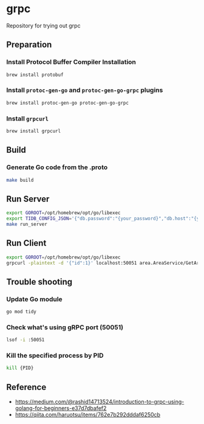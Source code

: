 # grpc
Repository for trying out grpc

## Preparation
### Install Protocol Buffer Compiler Installation
```sh
brew install protobuf
```

### Install `protoc-gen-go` and `protoc-gen-go-grpc` plugins
```sh
brew install protoc-gen-go protoc-gen-go-grpc
```

### Install `grpcurl`
```sh
brew install grpcurl
```

## Build
### Generate Go code from the .proto
```sh
make build
```

## Run Server
```sh
export GOROOT=/opt/homebrew/opt/go/libexec
export TIDB_CONFIG_JSON='{"db.password":"{your_password}","db.host":"{your_host}","db.name":"{your_db}","db.user":"{your_user}"}'
make run_server
```

## Run Client
```sh
export GOROOT=/opt/homebrew/opt/go/libexec
grpcurl -plaintext -d '{"id":1}' localhost:50051 area.AreaService/GetArea 
```

## Trouble shooting
### Update Go module
```sh
go mod tidy
```

### Check what's using gRPC port (50051)
```sh
lsof -i :50051
```

### Kill the specified process by PID
```sh
kill {PID}
```

## Reference
- https://medium.com/@rashid14713524/introduction-to-grpc-using-golang-for-beginners-e37d7dbafef2
- https://qiita.com/haruotsu/items/762e7b292dddaf6250cb
